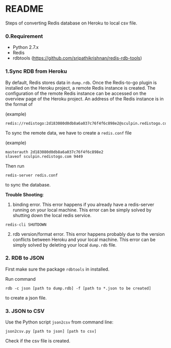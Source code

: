 # README

Steps of converting Redis database on Heroku to local csv file.

### 0.Requirement

* Python 2.7.x
* Redis
* rdbtools (https://github.com/sripathikrishnan/redis-rdb-tools)


### 1.Sync RDB from Heroku

By default, Redis stores data in `dump.rdb`. Once the Redis-to-go plugin is installed on the Heroku project, a remote Redis instance is created. The configuration of the remote Redis instance can be accessed on the overview page of the Heroku project. An address of the Redis instance is in the format of 

(example)
```
redis://redistogo:2d183080d0db8a6a037c76f4f6c898e2@sculpin.redistogo.com:9449/
```
To sync the remote data, we have to create a `redis.conf` file

(example)
```
masterauth 2d183080d0db8a6a037c76f4f6c898e2
slaveof sculpin.redistogo.com 9449
```
Then run
```
redis-server redis.conf
```
to sync the database.

__Trouble Shooting__:
1. binding error. This error happens if you already have a redis-server running on your local machine. This error can be simply solved by shutting down the local redis service.
```
redis-cli SHUTDOWN
```
2. rdb version/format error. This error happens probably due to the version conflicts between Heroku and your local machine. This error can be simply solved by deleting your local `dump.rdb` file.

### 2. RDB to JSON
First make sure the package `rdbtools` in installed.

Run command
```
rdb -c json [path to dump.rdb] -f [path to *.json to be created]
```
to create a json file.

### 3. JSON to CSV
Use the Python script `json2csv` from command line:
```
json2csv.py [path to json] [path to csv]
```
Check if the csv file is created.





